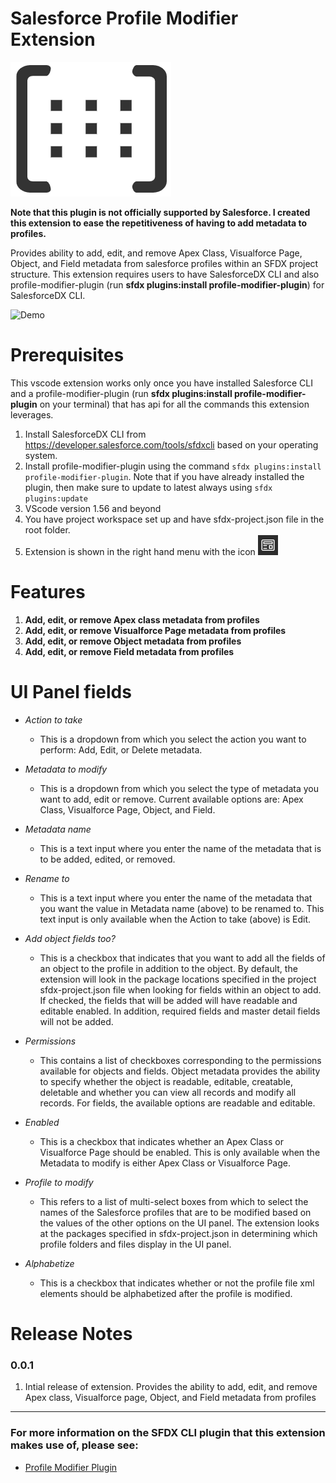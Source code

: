 # Salesforce Profile Modifier Extension 

[![Logo](./images/logo.png)](https://marketplace.visualstudio.com/items?itemName=SeanRussell.salesforce-profile-modifier)

**Note that this plugin is not officially supported by Salesforce. I created this extension to ease the repetitiveness of having to add metadata to profiles.**

Provides ability to add, edit, and remove Apex Class, Visualforce Page, Object, and Field metadata from salesforce profiles within an SFDX project structure. This extension requires users to have SalesforceDX CLI and also profile-modifier-plugin (run **sfdx plugins:install profile-modifier-plugin**) for SalesforceDX CLI.

![Demo](./images/demo.gif)

# Prerequisites

This vscode extension works only once you have installed Salesforce CLI and a profile-modifier-plugin (run **sfdx plugins:install profile-modifier-plugin** on your terminal) that has api for all the commands this extension leverages.

1. Install SalesforceDX CLI from https://developer.salesforce.com/tools/sfdxcli based on your operating system.
2. Install profile-modifier-plugin using the command `sfdx plugins:install profile-modifier-plugin`. Note that if you have already installed the plugin, then make sure to update to latest always using `sfdx plugins:update`
3. VScode version 1.56 and beyond
4. You have project workspace set up and have sfdx-project.json file in the root folder. 
5. Extension is shown in the right hand menu with the icon ![Logo](https://github.com/seanrussell/salesforce-profile-modifier/blob/master/images/preview.png)

# Features

 1. **Add, edit, or remove Apex class metadata from profiles**
 2. **Add, edit, or remove Visualforce Page metadata from profiles**
 3. **Add, edit, or remove Object metadata from profiles**
 4. **Add, edit, or remove Field metadata from profiles**

# UI Panel fields

* _Action to take_
    * This is a dropdown from which you select the action you want to perform: Add, Edit, or Delete metadata.

* _Metadata to modify_
    * This is a dropdown from which you select the type of metadata you want to add, edit or remove. Current available options are: Apex Class, Visualforce Page, Object, and Field.

* _Metadata name_
    * This is a text input where you enter the name of the metadata that is to be added, edited, or removed.

* _Rename to_
    * This is a text input where you enter the name of the metadata that you want the value in Metadata name (above) to be renamed to. This text input is only available when the Action to take (above) is Edit.

* _Add object fields too?_
    * This is a checkbox that indicates that you want to add all the fields of an object to the profile in addition to the object. By default, the extension will look in the package locations specified in the project sfdx-project.json file when looking for fields within an object to add. If checked, the fields that will be added will have readable and editable enabled. In addition, required fields and master detail fields will not be added.

* _Permissions_
    * This contains a list of checkboxes corresponding to the permissions available for objects and fields. Object metadata provides the ability to specify whether the object is readable, editable, creatable, deletable and whether you can view all records and modify all records. For fields, the available options are readable and editable.

* _Enabled_
    * This is a checkbox that indicates whether an Apex Class or Visualforce Page should be enabled. This is only available when the Metadata to modify is either Apex Class or Visualforce Page.

* _Profile to modify_
    * This refers to a list of multi-select boxes from which to select the names of the Salesforce profiles that are to be modified based on the values of the other options on the UI panel. The extension looks at the packages specified in sfdx-project.json in determining which profile folders and files display in the UI panel.

* _Alphabetize_
    * This is a checkbox that indicates whether or not the profile file xml elements should be alphabetized after the profile is modified. 

# Release Notes
### 0.0.1

1. Intial release of extension. Provides the ability to add, edit, and remove Apex class, Visualforce page, Object, and Field metadata from profiles

-----------------------------------------------------------------------------------------------------------

### For more information on the SFDX CLI plugin that this extension makes use of, please see:

* [Profile Modifier Plugin](https://github.com/seanrussell/profile-modifier-plugin)
